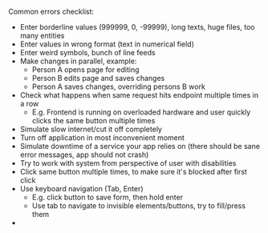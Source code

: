 Common errors checklist:
* Enter borderline values (999999, 0, -99999), long texts, huge files, too many entities
* Enter values in wrong format (text in numerical field)
* Enter weird symbols, bunch of line feeds
* Make changes in parallel, example:
    * Person A opens page for editing
    * Person B edits page and saves changes
    * Person A saves changes, overriding persons B work
* Check what happens when same request hits endpoint multiple times in a row 
    * E.g. Frontend is running on overloaded hardware and user quickly clicks the same button multiple times
* Simulate slow internet/cut it off completely
* Turn off application in most inconvenient moment
* Simulate downtime of a service your app relies on (there should be sane error messages, app should not crash)
* Try to work with system from perspective of user with disabilities
* Click same button multiple times, to make sure it's blocked after first click
* Use keyboard navigation (Tab, Enter)
    * E.g. click button to save form, then hold enter
    * Use tab to navigate to invisible elements/buttons, try to fill/press them
* 
